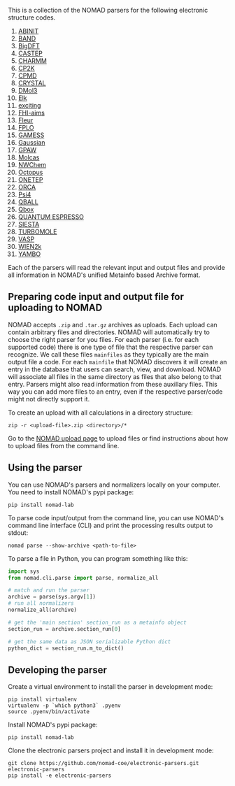 This is a collection of the NOMAD parsers for the following electronic structure codes.
1. [ABINIT](https://www.abinit.org/)
2. [BAND](https://www.scm.com/product/band_periodicdft/)
3. [BigDFT](http://bigdft.org/)
4. [CASTEP](http://www.castep.org/)
5. [CHARMM](https://www.charmm.org/charmm/)
6. [CP2K](https://www.cp2k.org/)
7. [CPMD](https://www.cpmd.org/)
8. [CRYSTAL](https://www.crystal.unito.it/)
9. [DMol3 ](http://dmol3.web.psi.ch/)
10. [Elk](http://elk.sourceforge.net/)
11. [exciting](http://exciting-code.org/)
12. [FHI-aims](https://aimsclub.fhi-berlin.mpg.de/)
13. [Fleur](https://www.flapw.de/)
14. [FPLO](https://www.fplo.de/)
15. [GAMESS](https://www.msg.chem.iastate.edu/)
16. [Gaussian](http://gaussian.com)
17. [GPAW](https://wiki.fysik.dtu.dk/gpaw/)
18. [Molcas](http://molcas.org/)
19. [NWChem](https://nwchemgit.github.io/)
20. [Octopus](https://octopus-code.org/)
21. [ONETEP](https://www.onetep.org/)
22. [ORCA](https://www.faccts.de/orca/)
23. [Psi4](https://psicode.org/)
24. [QBALL](https://github.com/LLNL/qball)
25. [Qbox](http://qboxcode.org/)
26. [QUANTUM ESPRESSO](http://www.quantum-espresso.org/)
27. [SIESTA](https://departments.icmab.es/leem/siesta/)
28. [TURBOMOLE](https://www.turbomole.org/)
29. [VASP](https://www.vasp.at/)
30. [WIEN2k](http://www.wien2k.at/)
31. [YAMBO](https://www.yambo-code.org/)

Each of the parsers will read the relevant input and output files and provide all information in
NOMAD's unified Metainfo based Archive format.

## Preparing code input and output file for uploading to NOMAD

NOMAD accepts `.zip` and `.tar.gz` archives as uploads. Each upload can contain arbitrary
files and directories. NOMAD will automatically try to choose the right parser for you files.
For each parser (i.e. for each supported code) there is one type of file that the respective
parser can recognize. We call these files `mainfiles` as they typically are the main
output file a code. For each `mainfile` that NOMAD discovers it will create an entry
in the database that users can search, view, and download. NOMAD will associate all files
in the same directory as files that also belong to that entry. Parsers
might also read information from these auxillary files. This way you can add more files
to an entry, even if the respective parser/code might not directly support it.

To create an upload with all calculations in a directory structure:

```
zip -r <upload-file>.zip <directory>/*
```

Go to the [NOMAD upload page](https://nomad-lab.eu/prod/rae/gui/uploads) to upload files
or find instructions about how to upload files from the command line.

## Using the parser

You can use NOMAD's parsers and normalizers locally on your computer. You need to install
NOMAD's pypi package:

```
pip install nomad-lab
```

To parse code input/output from the command line, you can use NOMAD's command line
interface (CLI) and print the processing results output to stdout:

```
nomad parse --show-archive <path-to-file>
```

To parse a file in Python, you can program something like this:
```python
import sys
from nomad.cli.parse import parse, normalize_all

# match and run the parser
archive = parse(sys.argv[1])
# run all normalizers
normalize_all(archive)

# get the 'main section' section_run as a metainfo object
section_run = archive.section_run[0]

# get the same data as JSON serializable Python dict
python_dict = section_run.m_to_dict()
```

## Developing the parser

Create a virtual environment to install the parser in development mode:

```
pip install virtualenv
virtualenv -p `which python3` .pyenv
source .pyenv/bin/activate
```

Install NOMAD's pypi package:

```
pip install nomad-lab
```

Clone the electronic parsers project and install it in development mode:

```
git clone https://github.com/nomad-coe/electronic-parsers.git electronic-parsers
pip install -e electronic-parsers
```

